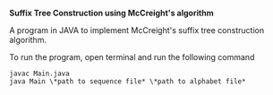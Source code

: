 **Suffix Tree Construction using McCreight's algorithm**

A program in JAVA to implement McCreight's suffix tree construction algorithm.

To run the program, open terminal and run the following command

    javac Main.java
    java Main \*path to sequence file* \*path to alphabet file*

